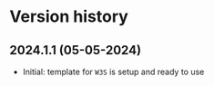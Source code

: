 # Version history

## 2024.1.1 (05-05-2024)

- Initial: template for `W3S` is setup and ready to use